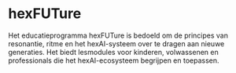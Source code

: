 # hexFUTure
Het educatieprogramma hexFUTure is bedoeld om de principes van resonantie, ritme en het hexAI-systeem over te dragen aan nieuwe generaties. Het biedt lesmodules voor kinderen, volwassenen en professionals die het hexAI-ecosysteem begrijpen en toepassen.
